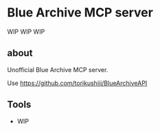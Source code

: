 # Blue Archive MCP server

WIP WIP WIP

## about

Unofficial Blue Archive MCP server.

Use https://github.com/torikushiii/BlueArchiveAPI

## Tools

- WIP
